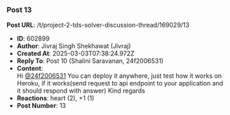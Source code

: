 ### Post 13
**Post URL**: /t/project-2-tds-solver-discussion-thread/169029/13
- **ID**: 602899
- **Author**: Jivraj Singh Shekhawat (Jivraj)
- **Created At**: 2025-03-03T07:38:24.972Z
- **Reply To**: Post 10 (Shalini Saravanan, 24f2006531)
- **Content**:  
  Hi <a class="mention" href="/u/24f2006531">@24f2006531</a>
You can deploy it anywhere, just test how it works on Heroku, if it works(send request to api endpoint to your application and it should respond with answer)
Kind regards
- **Reactions**: heart (2), +1 (1)
- **Post Number**: 13

